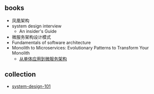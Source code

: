 

## books
+ 凤凰架构
+ system design interview 
    + An insider's Guide
+ 微服务架构设计模式
+ Fundamentals of software architecture
+ Monolith to Microservices: Evolutionary Patterns to Transform Your Monolith
    + [从单体应用到微服务架构](https://wangwei1237.github.io/monolith-to-microservices/)
    
## collection
+ [system-design-101](https://zhuanlan.zhihu.com/p/665637912)